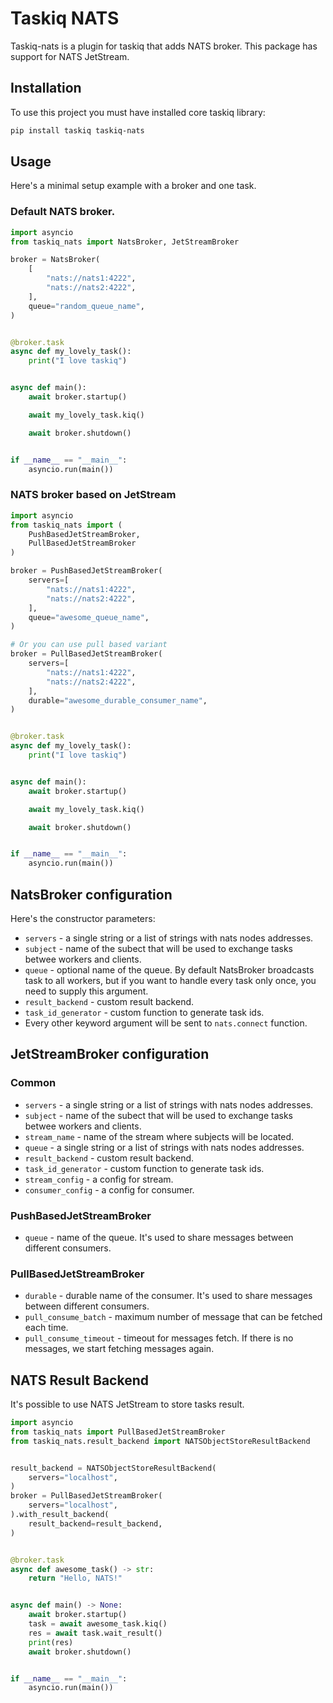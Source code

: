 # Taskiq NATS

Taskiq-nats is a plugin for taskiq that adds NATS broker.
This package has support for NATS JetStream.

## Installation

To use this project you must have installed core taskiq library:

```bash
pip install taskiq taskiq-nats
```

## Usage

Here's a minimal setup example with a broker and one task.

### Default NATS broker.
```python
import asyncio
from taskiq_nats import NatsBroker, JetStreamBroker

broker = NatsBroker(
    [
        "nats://nats1:4222",
        "nats://nats2:4222",
    ],
    queue="random_queue_name",
)


@broker.task
async def my_lovely_task():
    print("I love taskiq")


async def main():
    await broker.startup()

    await my_lovely_task.kiq()

    await broker.shutdown()


if __name__ == "__main__":
    asyncio.run(main())

```
### NATS broker based on JetStream
```python
import asyncio
from taskiq_nats import (
    PushBasedJetStreamBroker,
    PullBasedJetStreamBroker
)

broker = PushBasedJetStreamBroker(
    servers=[
        "nats://nats1:4222",
        "nats://nats2:4222",
    ],
    queue="awesome_queue_name",
)

# Or you can use pull based variant
broker = PullBasedJetStreamBroker(
    servers=[
        "nats://nats1:4222",
        "nats://nats2:4222",
    ],
    durable="awesome_durable_consumer_name",
)


@broker.task
async def my_lovely_task():
    print("I love taskiq")


async def main():
    await broker.startup()

    await my_lovely_task.kiq()

    await broker.shutdown()


if __name__ == "__main__":
    asyncio.run(main())
```

## NatsBroker configuration

Here's the constructor parameters:

* `servers` - a single string or a list of strings with nats nodes addresses.
* `subject` - name of the subect that will be used to exchange tasks betwee workers and clients.
* `queue` - optional name of the queue. By default NatsBroker broadcasts task to all workers,
    but if you want to handle every task only once, you need to supply this argument.
* `result_backend` - custom result backend.
* `task_id_generator` - custom function to generate task ids.
* Every other keyword argument will be sent to `nats.connect` function.

## JetStreamBroker configuration
### Common
* `servers` - a single string or a list of strings with nats nodes addresses.
* `subject` - name of the subect that will be used to exchange tasks betwee workers and clients.
* `stream_name` - name of the stream where subjects will be located.
* `queue` - a single string or a list of strings with nats nodes addresses.
* `result_backend` - custom result backend.
* `task_id_generator` - custom function to generate task ids.
* `stream_config` - a config for stream.
* `consumer_config` - a config for consumer.

### PushBasedJetStreamBroker
* `queue` - name of the queue. It's used to share messages between different consumers.

### PullBasedJetStreamBroker
* `durable` - durable name of the consumer. It's used to share messages between different consumers.
* `pull_consume_batch` - maximum number of message that can be fetched each time.
* `pull_consume_timeout` - timeout for messages fetch. If there is no messages, we start fetching messages again.


## NATS Result Backend
It's possible to use NATS JetStream to store tasks result.
```python
import asyncio
from taskiq_nats import PullBasedJetStreamBroker
from taskiq_nats.result_backend import NATSObjectStoreResultBackend


result_backend = NATSObjectStoreResultBackend(
    servers="localhost",
)
broker = PullBasedJetStreamBroker(
    servers="localhost",
).with_result_backend(
    result_backend=result_backend,
)


@broker.task
async def awesome_task() -> str:
    return "Hello, NATS!"


async def main() -> None:
    await broker.startup()
    task = await awesome_task.kiq()
    res = await task.wait_result()
    print(res)
    await broker.shutdown()


if __name__ == "__main__":
    asyncio.run(main())

```